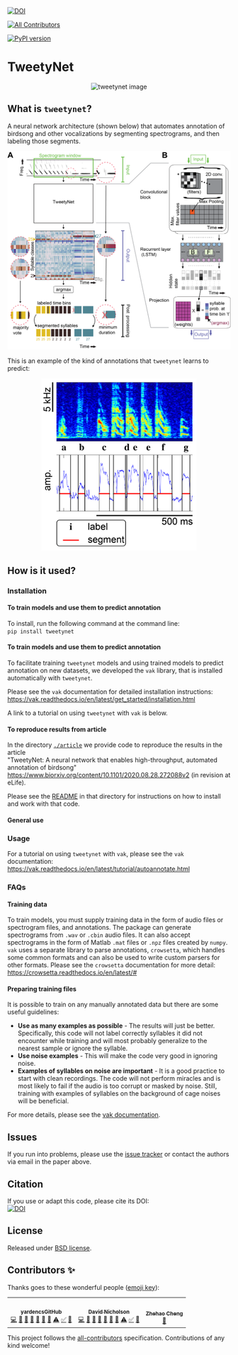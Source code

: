 [![DOI](https://zenodo.org/badge/DOI/10.5281/zenodo.2667812.svg)](https://doi.org/10.5281/zenodo.2667812)
<!-- ALL-CONTRIBUTORS-BADGE:START - Do not remove or modify this section -->
[![All Contributors](https://img.shields.io/badge/all_contributors-3-orange.svg?style=flat-square)](#contributors-)
<!-- ALL-CONTRIBUTORS-BADGE:END -->
[![PyPI version](https://badge.fury.io/py/tweetynet.svg)](https://badge.fury.io/py/tweetynet)

# TweetyNet
<p align="center"><img src="./doc/tweetynet.gif" alt="tweetynet image" width=100></p>

## What is `tweetynet`?
A neural network architecture (shown below) 
that automates annotation of birdsong and other vocalizations by segmenting spectrograms, 
and then labeling those segments.  
<p align="center">
<img src="article/doc/figures/mainfig_tweetynet_architecture_and_basic_operation/mainfig_tweetynet_architecture_operations_and_post_processing.png" alt="neural network architecture" width=600>
</p>

This is an example of the kind of annotations that `tweetynet` learns to predict:  
<p align="center">
<img src="doc/annotation-example.png" width=350>
</p>

## How is it used?
### Installation
#### To train models and use them to predict annotation
To install, run the following command at the command line:  
`pip install tweetynet`
#### To train models and use them to predict annotation
To facilitate training `tweetynet` models and using trained models 
to predict annotation on new datasets, 
we developed the `vak` library, 
that is installed automatically with `tweetynet`.

Please see the `vak` documentation for detailed installation instructions:  
https://vak.readthedocs.io/en/latest/get_started/installation.html  

A link to a tutorial on using `tweetynet` with `vak` is below.

#### To reproduce results from article
In the directory [`./article`](./article) 
we provide code to reproduce the results in the article   
"TweetyNet: A neural network that enables high-throughput, automated annotation of birdsong"  
https://www.biorxiv.org/content/10.1101/2020.08.28.272088v2
(in revision at eLife).

Please see the [README](./article/README.md) in that directory 
for instructions on how to install and work with that code.

#### General use

### Usage
For a tutorial on using `tweetynet` with `vak`, please see the `vak` documentation:  
https://vak.readthedocs.io/en/latest/tutorial/autoannotate.html

### FAQs
#### Training data
To train models, you must supply training data in the form of audio files or 
spectrogram files, and annotations.
The package can generate spectrograms from `.wav` or `.cbin` audio files.
It can also accept spectrograms in the form of Matlab `.mat` files or `.npz` files created by `numpy`.
`vak` uses a separate library to parse annotations, `crowsetta`, 
which handles some common formats and can also be used to write custom parsers for other formats.
Please see the `crowsetta` documentation for more detail:  
https://crowsetta.readthedocs.io/en/latest/#

#### Preparing training files
It is possible to train on any manually annotated data but there are some useful guidelines:
* __Use as many examples as possible__ - The results will just be better. Specifically, this code will not label correctly syllables it did not encounter while training and will most probably generalize to the nearest sample or ignore the syllable.
* __Use noise examples__ - This will make the code very good in ignoring noise.
* __Examples of syllables on noise are important__ - It is a good practice to start with clean recordings. The code will not perform miracles and is most likely to fail if the audio is too corrupt or masked by noise. Still, training with examples of syllables on the background of cage noises will be beneficial.

For more details, please see the [vak documentation](https://github.com/NickleDave/vak).

## Issues
If you run into problems, please use the [issue tracker](https://github.com/yardencsGitHub/tweetynet/issues) 
or contact the authors via email in the paper above.

## Citation
If you use or adapt this code, please cite its DOI:  
[![DOI](https://zenodo.org/badge/DOI/10.5281/zenodo.2667812.svg)](https://doi.org/10.5281/zenodo.2667812)

## License
Released under [BSD license](./LICENSE).


## Contributors ✨

Thanks goes to these wonderful people ([emoji key](https://allcontributors.org/docs/en/emoji-key)):

<!-- ALL-CONTRIBUTORS-LIST:START - Do not remove or modify this section -->
<!-- prettier-ignore-start -->
<!-- markdownlint-disable -->
<table>
  <tr>
    <td align="center"><a href="https://yardencsgithub.github.io/"><img src="https://avatars.githubusercontent.com/u/17324841?v=4?s=100" width="100px;" alt=""/><br /><sub><b>yardencsGitHub</b></sub></a><br /><a href="https://github.com/yardencsGitHub/tweetynet/commits?author=yardencsGitHub" title="Code">💻</a> <a href="https://github.com/yardencsGitHub/tweetynet/issues?q=author%3AyardencsGitHub" title="Bug reports">🐛</a> <a href="#data-yardencsGitHub" title="Data">🔣</a> <a href="https://github.com/yardencsGitHub/tweetynet/commits?author=yardencsGitHub" title="Documentation">📖</a> <a href="#ideas-yardencsGitHub" title="Ideas, Planning, & Feedback">🤔</a> <a href="#question-yardencsGitHub" title="Answering Questions">💬</a> <a href="#tool-yardencsGitHub" title="Tools">🔧</a> <a href="https://github.com/yardencsGitHub/tweetynet/commits?author=yardencsGitHub" title="Tests">⚠️</a> <a href="#tutorial-yardencsGitHub" title="Tutorials">✅</a> <a href="#talk-yardencsGitHub" title="Talks">📢</a></td>
    <td align="center"><a href="https://nicholdav.info/"><img src="https://avatars.githubusercontent.com/u/11934090?v=4?s=100" width="100px;" alt=""/><br /><sub><b>David Nicholson</b></sub></a><br /><a href="https://github.com/yardencsGitHub/tweetynet/commits?author=NickleDave" title="Code">💻</a> <a href="https://github.com/yardencsGitHub/tweetynet/issues?q=author%3ANickleDave" title="Bug reports">🐛</a> <a href="#data-NickleDave" title="Data">🔣</a> <a href="https://github.com/yardencsGitHub/tweetynet/commits?author=NickleDave" title="Documentation">📖</a> <a href="#ideas-NickleDave" title="Ideas, Planning, & Feedback">🤔</a> <a href="#question-NickleDave" title="Answering Questions">💬</a> <a href="#tool-NickleDave" title="Tools">🔧</a> <a href="https://github.com/yardencsGitHub/tweetynet/commits?author=NickleDave" title="Tests">⚠️</a> <a href="#tutorial-NickleDave" title="Tutorials">✅</a> <a href="#talk-NickleDave" title="Talks">📢</a></td>
    <td align="center"><a href="https://github.com/zhehao-nkd"><img src="https://avatars.githubusercontent.com/u/45915756?v=4?s=100" width="100px;" alt=""/><br /><sub><b>Zhehao Cheng</b></sub></a><br /><a href="https://github.com/yardencsGitHub/tweetynet/issues?q=author%3Azhehao-nkd" title="Bug reports">🐛</a></td>
  </tr>
</table>

<!-- markdownlint-restore -->
<!-- prettier-ignore-end -->

<!-- ALL-CONTRIBUTORS-LIST:END -->

This project follows the [all-contributors](https://github.com/all-contributors/all-contributors) specification. Contributions of any kind welcome!